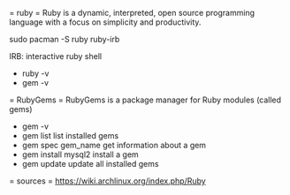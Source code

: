 = ruby =
Ruby is a dynamic, interpreted, open source programming language with a focus on simplicity and productivity.

sudo pacman -S ruby ruby-irb

IRB: interactive ruby shell

* ruby -v
* gem -v

= RubyGems =
RubyGems is a package manager for Ruby modules (called gems)
* gem -v
* gem list
list installed gems
* gem spec gem_name
get information about a gem
* gem install mysql2
install a gem
* gem update
update all installed gems




= sources =
https://wiki.archlinux.org/index.php/Ruby
